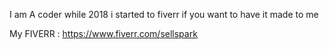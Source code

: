 I am A coder while 2018 i started to fiverr if you want to have it made to me 

My FIVERR : https://www.fiverr.com/sellspark
